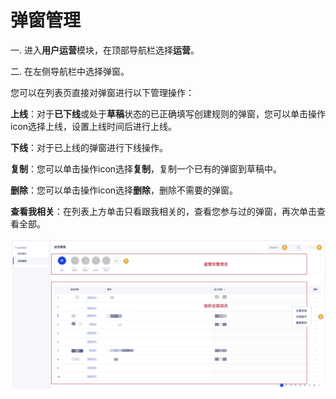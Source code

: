 # 弹窗管理

一. 进入**用户运营**模块，在顶部导航栏选择**运营**。

二. 在左侧导航栏中选择弹窗。

您可以在列表页直接对弹窗进行以下管理操作：

**上线**：对于**已下线**或处于**草稿**状态的已正确填写创建规则的弹窗，您可以单击操作icon选择上线，设置上线时间后进行上线。

**下线**：对于已上线的弹窗进行下线操作。

**复制**：您可以单击操作icon选择**复制**，复制一个已有的弹窗到草稿中。

**删除**：您可以单击操作icon选择**删除**，删除不需要的弹窗。

**查看我相关**：在列表上方单击只看跟我相关的，查看您参与过的弹窗，再次单击查看全部。

![](../../../.gitbook/assets/image%20%2876%29.png)

